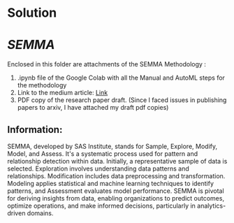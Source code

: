 # Solution

# *SEMMA*

Enclosed in this folder are attachments of the SEMMA Methodology :
1. .ipynb file of the Google Colab with all the Manual and AutoML steps for the methodology
2. Link to the medium article: [Link](https://addy07.medium.com/deciphering-cinema-secrets-analyzing-movie-data-with-semma-and-automl-cc4346b372cd)
3. PDF copy of the research paper draft. (Since I faced issues in publishing papers to arxiv, I have attached my draft pdf copies)

## Information:

SEMMA, developed by SAS Institute, stands for Sample, Explore, Modify, Model, and Assess. It's a systematic process used for pattern and relationship detection within data. Initially, a representative sample of data is selected. Exploration involves understanding data patterns and relationships. Modification includes data preprocessing and transformation. Modeling applies statistical and machine learning techniques to identify patterns, and Assessment evaluates model performance. SEMMA is pivotal for deriving insights from data, enabling organizations to predict outcomes, optimize operations, and make informed decisions, particularly in analytics-driven domains.

